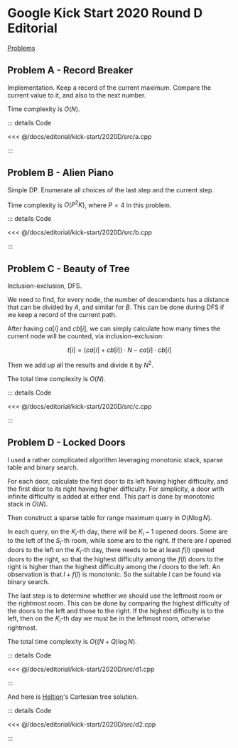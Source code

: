 # Google Kick Start 2020 Round D Editorial

[Problems](https://codingcompetitions.withgoogle.com/kickstart/round/000000000019ff08)

## Problem A - Record Breaker

Implementation. Keep a record of the current maximum. Compare the current value to it, and also to the next number.

Time complexity is $O(N)$.

::: details Code

<<< @/docs/editorial/kick-start/2020D/src/a.cpp

:::

## Problem B - Alien Piano

Simple DP. Enumerate all choices of the last step and the current step.

Time complexity is $O(P^2K)$, where $P=4$ in this problem.

::: details Code

<<< @/docs/editorial/kick-start/2020D/src/b.cpp

:::

## Problem C - Beauty of Tree

Inclusion-exclusion, DFS.

We need to find, for every node, the number of descendants has a distance that can be divided by $A$, and similar for $B$. This can be done during DFS if we keep a record of the current path.

After having $ca[i]$ and $cb[i]$, we can simply calculate how many times the current node will be counted, via inclusion-exclusion:

$$t[i]=(ca[i]+cb[i])\cdot N-ca[i]\cdot cb[i]$$

Then we add up all the results and divide it by $N^2$.

The total time complexity is $O(N)$.

::: details Code

<<< @/docs/editorial/kick-start/2020D/src/c.cpp

:::

## Problem D - Locked Doors

I used a rather complicated algorithm leveraging monotonic stack, sparse table and binary search.

For each door, calculate the first door to its left having higher difficulty, and the first door to its right having higher difficulty. For simplicity, a door with infinite difficulty is added at either end. This part is done by monotonic stack in $O(N)$.

Then construct a sparse table for range maximum query in $O(N\log N)$.

In each query, on the $K_i$-th day, there will be $K_i-1$ opened doors. Some are to the left of the $S_i$-th room, while some are to the right. If there are $l$ opened doors to the left on the $K_i$-th day, there needs to be at least $f(l)$ opened doors to the right, so that the highest difficulty among the $f(l)$ doors to the right is higher than the highest difficulty among the $l$ doors to the left. An observation is that $l+f(l)$ is monotonic. So the suitable $l$ can be found via binary search.

The last step is to determine whether we should use the leftmost room or the rightmost room. This can be done by comparing the highest difficulty of the doors to the left and those to the right. If the highest difficulty is to the left, then on the $K_i$-th day we must be in the leftmost room, otherwise rightmost.

The total time complexity is $O((N+Q)\log N)$.

::: details Code

<<< @/docs/editorial/kick-start/2020D/src/d1.cpp

:::

And here is [Heltion](https://codeforces.com/profile/Heltion)'s Cartesian tree solution.

::: details Code

<<< @/docs/editorial/kick-start/2020D/src/d2.cpp

:::

<Utterances />
